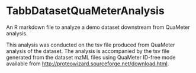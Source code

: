 # TabbDatasetQuaMeterAnalysis
An R markdown file to analyze a demo dataset downstream from QuaMeter analysis.

This analysis was conducted on the tsv file produced from QuaMeter analysis of the dataset. The analysis is accompanied by the tsv file generated from the dataset mzML files using QuaMeter ID-free mode available from http://proteowizard.sourceforge.net/download.html. 
